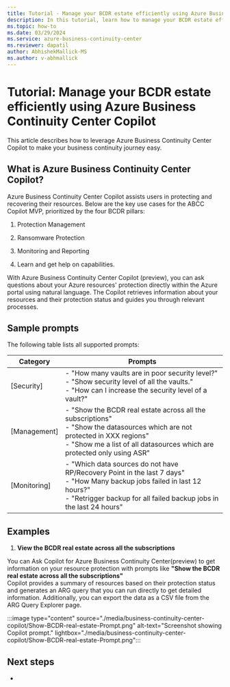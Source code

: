 ```yaml
---
title: Tutorial - Manage your BCDR estate efficiently using Azure Business Continuity Center Copilot
description: In this tutorial, learn how to manage your BCDR estate efficiently using Azure Business Continuity Center Copilot
ms.topic: how-to
ms.date: 03/29/2024
ms.service: azure-business-continuity-center
ms.reviewer: dapatil
author: AbhishekMallick-MS
ms.author: v-abhmallick
---
```


# Tutorial: Manage your BCDR estate efficiently using Azure Business Continuity Center Copilot

This article describes how to leverage Azure Business Continuity Center Copilot to make your business continuity journey easy.  

## What is Azure Business Continuity Center Copilot? 
Azure Business Continuity Center Copilot assists users in protecting and recovering their resources. Below are the key use cases for the ABCC Copilot MVP, prioritized by the four BCDR pillars: 

1. Protection Management 

1. Ransomware Protection 

1. Monitoring and Reporting 

1. Learn and get help on capabilities.

With Azure Business Continuity Center Copilot (preview), you can ask questions about your Azure resources' protection directly within the Azure portal using natural language. The Copilot retrieves information about your resources and their protection status and guides you through relevant processes. 

## Sample prompts 

The following table lists all supported prompts:

| Category | Prompts |
| --- | --- |
| [Security] | - "How many vaults are in poor security level?" <br> - "Show security level of all the vaults." <br> - "How can I increase the security level of a vault?"  |
| [Management] | - "Show the BCDR real estate across all the subscriptions" <br> - "Show the datasources which are not protected in XXX regions" <br> - "Show me a list of all datasources which are protected only using ASR"  <br> |
| [Monitoring] | - "Which data sources do not have RP/Recovery Point in the last 7 days" <br> - "How Many backup jobs failed in last 12 hours?" <br> - "Retrigger backup for all failed backup jobs in the last 24 hours" 


## Examples 

1. **View the BCDR real estate across all the subscriptions** <br>

You can Ask Copilot for Azure Business Continuity Center(preview) to get information on your resource protection with prompts like **"Show the BCDR real estate across all the subscriptions"** <br>
Copilot provides a summary of resources based on their protection status and generates an ARG query that you can run directly to get detailed information. Additionally, you can export the data as a CSV file from the ARG Query Explorer page. 

:::image type="content" source="./media/business-continuity-center-copilot/Show-BCDR-real-estate-Prompt.png" alt-text="Screenshot showing Copilot prompt." lightbox="./media/business-continuity-center-copilot/Show-BCDR-real-estate-Prompt.png":::

## Next steps

- []()
